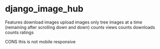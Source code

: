 # django_image_hub
Features 
  download images
  upload images
  only tree images at a time (remaining after scrolling down and down)
  counts views
  counts downloads
  counts ratings
  
CONS
  this is not mobile responsive
  
